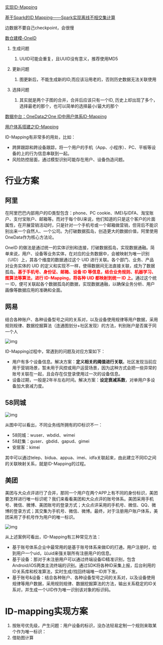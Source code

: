 [实现ID-Mapping](https://cloud.tencent.com/developer/article/1719468)

[基于Spark的ID Mapping——Spark实现离线不相交集计算](https://cloud.tencent.com/developer/article/1610320?from=article.detail.1719468)



边数据不要自己checkpoint，会很慢

[数仓建模-OneID](https://developer.aliyun.com/article/897281)

1. 生成问题

   1. UUID可能会重复，且UUID没有意义，推荐使用MD5

2. 更新问题

   1. 图更新后，不能生成新的ID,而应该沿用老的，否则历史数据无法关联使用

3. 选择问题

   1. 其实就是两个子图的合并，合并后应该只有一个ID, 历史上却出现了多个，选择最老的那个，也可以简单的选择最小/最大的那个

   





[数据中台：OneData之One ID中用户体系ID-Mapping](https://blog.csdn.net/qq_22473611/article/details/112979839)

[用户体系搭建之ID-Mapping](https://www.biaodianfu.com/id-mapping.html)

ID-Mapping有非常多的用处，比如：

- 跨屏跟踪和跨设备跟踪，将一个用户的手机（App、小程序）、PC、平板等设备的上的行为信息串联到一起。
- 风险防控层面，通过模型识别可能存在用户、设备伪造问题。

# 行业方案

## 阿里

在阿里巴巴内部用户的ID类型包含：phone、PC cookie、IMEI与IDFA、淘宝账户、支付宝账户、邮箱等。而对于每个BU来说，他们知道的只是这个客户的片面属性，在开展营销活动时，只是针对一个手机号或一个邮箱做营销，但背后不能识别出来一个自然人、一个公司。为打破数据孤岛，创造更大的数据价值，阿里使用OneData作为核心方法论。

OneID 的做法是通过统一的实体识别和连接，打破数据孤岛，实现数据通融。简单来说，用户、设备等业务实体，在对应的业务数据中，会被映射为唯一识别（UID）上，其各个维度的数据通过这个 UID 进行关联。各个部门、业务、产品对业务实体的 UID 的定义和实现不一样，使得数据间无法直接关联，成为了数据孤岛。<font color=red>**基于手机号、身份证、邮箱、设备 ID 等信息，结合业务规则、机器学习、图算法等算法，进行 ID-Mapping，将各种 UID 都映射到统一 ID 上**</font>。通过这个统一 ID，便可关联起各个数据孤岛的数据，实现数据通融，以确保业务分析、用户画像等数据应用的准确和全面。

## 网易

结合各种账户、各种设备型号之间的关系对，以及设备使用规律等用户数据，采用规则规律、数据挖掘算法（连通图划分+社区发现）的方法，判别账户是否属于同一个人

![img](https://piggo-picture.oss-cn-hangzhou.aliyuncs.com/netease.png)

ID-Mapping过程中，常遇到的问题及对应方案如下：

- 用户有多个设备信息。解决方案：**定义相关的阈值进行关联**。社区发现当前应用于营销场景，暂未用于风控或用户运营场景，因为这种方式会把一些异常的账号关联在一起，且会存在仅登录使用过一次的设备信息。
- 设备过期，一般是2年半左右时间。解决方案：**设定衰减系数**，对单用户多设备加大衰减力度。

## 58同城

![img](https://piggo-picture.oss-cn-hangzhou.aliyuncs.com/58.png)

从图中可以看出，不同业务线所拥有的ID标识不一：

- 58同城：wuser、wbdid、wimei
- 58赶集：guser、gbdid、gapud、gimei
- 安居客：kimei

其中可以通过telep、bidua、appua、imei、idfa关联起来，由此建立不同ID之间的关联映射关系，就是ID-Mapping的过程。

## 美团

美团与大众点评进行了合并，那同一个用户在两个APP上有不同的身份标识，美团要怎样进行唯一标识呢？我们来看看美团和大众点评的账号体系。美团采用手机号、微信、微博、美团账号的登录方式；大众点评采用的手机号、微信、QQ、微博的登录方式；其交集为手机号、微信、微博。最终，对于注册用户账户体系，美团采用了手机号作为用户的唯一标识。

![img](https://piggo-picture.oss-cn-hangzhou.aliyuncs.com/meituan.png)

从上述案例可看出，ID-Mapping有三种常见方法：

- 基于账号体系企业中最常用的是基于账号体系来做ID的打通，用户注册时，给到用户一个uid，以uid来强关联所有注册用户的信息。
- 基于设备：那对于未注册用户可以通过终端设备ID精准识别，包含Android/iOS两类主流终端的识别。通过SDK将各种ID采集上报，后台利用的ID关系库和校准算法，实时生成/找回终端唯一ID并下发。
- 基于账号&设备：结合各种账户、各种设备型号之间的关系对，以及设备使用规律等用户数据，采用规则规律、数据挖掘算法的方法，输出关系稳定的ID关系对，并生成一个UID作为唯一识别该对象的标识码。

# ID-mapping实现方案

1. 按账号优先级，产生问题：用户设备的标识，没办法轻易定制一个规则来取某个作为唯一标识：
2. 借助图计算